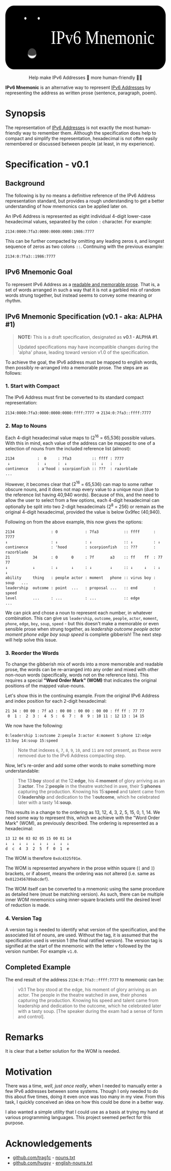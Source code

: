 <p align="center">
<img src="TITLE.svg" alt="hxtemplate-cli" width="600" height="200">
</p>

<p align="center">
Help make IPv6 Addresses 🤖 more human-friendly 🕺🏻
</p>

**IPv6 Mnemonic** is an alternative way to represent [IPv6 Addresses](https://en.wikipedia.org/wiki/IPv6_address#Representation) 
by representing the address as written prose (sentence, paragraph, poem).

# Synopsis

The representation of [IPv6 Addresses](https://en.wikipedia.org/wiki/IPv6_address#Representation) 
is not exactly the most human-friendly way to remember them. Although the 
specification does help to compact and simplify the representation, hexadecimal 
is not often easily remembered or discussed between people (at least, in my 
experience).

# Specification - v0.1

## Background

The following is by no means a definitive reference of the IPv6 Address 
representation standard, but provides a rough understanding to get a better 
understanding of how mnemonics can be applied later on.

An IPv6 Address is represented as eight individual 4-digit lower-case 
hexadecimal values, separated by the colon `:` character. For example:
```
2134:0000:7fa3:0000:0000:0000:1986:7777
```
This can be further compacted by omitting any leading zeros `0`, and longest 
sequence of zeros as two colons `::`. Continuing with the previous example:
```
2134:0:7fa3::1986:7777
```

## IPv6 Mnemonic Goal

To represent IPv6 Address as a [readable and memorable prose](https://fiveable.me/key-terms/english-prose-style/memorable-writing). 
That is, a set of words arranged in such a way that it is not a garbled mix of 
random words strung together, but instead seems to convey some meaning or rhythm.

## IPv6 Mnemonic Specification (v0.1 - aka: ALPHA #1)

> **NOTE:** This is a draft specification, designated as __v0.1 - ALPHA #1__. 
>
> Updated specifications may have incompatible changes during the 'alpha' phase,
> leading toward version v1.0 of the specification.

To achieve the goal, the IPv6 address must be mapped to english words, then 
possibly re-arranged into a memorable prose. The steps are as follows:

### 1. Start with Compact

The IPv6 Address must first be converted to its standard compact representation:

`2134:0000:7fa3:0000:0000:0000:ffff:7777` → `2134:0:7fa3::ffff:7777`

### 2. Map to Nouns

Each 4-digit hexadecimal value maps to ($2^{16}$ = 65,536) possible values. With
this in mind, each value of the address can be mapped to one of a selection of 
nouns from the included reference list (almost):

```
2134          :  0     : 7fa3         :: ffff : 7777
 ↓            :  ↓     :  ↓           ::  ↓   :   ↓
continence    : a'hood : scorpionfish :: ???  : razorblade
...
```

However, it becomes clear that ($2^{16}$ = 65,536) can map to some rather 
obscure nouns, and it does not map every value to a unique noun (due to the 
reference list having 40,940 words). Because of this, and the need to allow the 
user to select from a few options, each 4-digit hexadecimal can optionally be 
split into two 2-digit hexadecimals ($2^8$ = 256) or remain as the original 
4-digit hexadecimal, provided the value is below 0x9fec (40,940). 

Following on from the above example, this now gives the options:
```
2134                : 0            : 7fa3           :: ffff      : 7777
↓                   : ↓            : ↓              :: ↓         : ↓
continence          : 'hood        : scorpionfish   :: ???       : razorblade
21          34      : 0      0     : 7f       a3    :: ff    ff  : 77     77
↓           ↓       : ↓      ↓     : ↓        ↓     :: ↓     ↓   : ↓      ↓
ability     thing   : people actor : moment   phone :: virus boy : soup   ...
leadership  outcome : point  ...   : proposal ...   :: end       : speed
level       ...     : ...          : ...            :: edge
...
```

We can pick and chose a noun to represent each number, in whatever combination. 
This can give us `leadership`, `outcome`, `people`, `actor`, `moment`, `phone`,
`edge`, `boy`, `soup`, `speed` - but this doesn't make a memorable or even 
sensible prose when strung together, as _leadership outcome people actor moment 
phone edge boy soup speed_ is complete gibberish! The next step will help solve
this issue.

### 3. Reorder the Words

To change the gibberish mix of words into a more memorable and readable prose, 
the words can be re-arranged into any order and mixed with other non-noun words
(specifically, words not on the reference lists). This requires a special 
**"Word Order Mark" (WOM)** that indicates the original positions of the mapped
value-nouns.

Let's show this in the continuing example. From the original IPv6 Address and 
index position for each 2-digit hexadecimal:
```
21 34 : 00 00 : 7f a3 : 00 00 : 00 00 : 00 00 : ff ff : 77 77
 0  1 :  2  3 :  4  5 :  6  7 :  8  9 : 10 11 : 12 13 : 14 15
```
We now have the following:
```
0:leadership 1:outcome 2:people 3:actor 4:moment 5:phone 12:edge 13:boy 14:soup 15:speed
```

> Note that indexes `6`, `7`, `8`, `9`, `10`, and `11` are not present, as these 
> were removed due to the IPv6 Address compacting step.

Now, let's re-order and add some other words to make something more 
understandable:
> The 13:**boy** stood at the 12:**edge**, his 4:**moment** of glory arriving as
> an 3:**actor**. The 2:**people** in the theatre watched in awe, their 
> 5:**phones** capturing the production. Knowing his 15:**speed** and talent came 
> from 0:**leadership** and dedication to the 1:**outcome**, which he celebrated 
> later with a tasty 14:**soup**.

This results in a change to the ordering as 13, 12, 4, 3, 2, 5, 15, 0, 1, 14. We
need some way to represent this, which we achieve with the "Word Order Mark" 
(WOM), as previously described. The ordering is represented as a hexadecimal:
```
13 12 04 03 02 05 15 00 01 14
↓  ↓  ↓  ↓  ↓  ↓  ↓  ↓  ↓  ↓
d  c  4  3  2  5  f  0  1  e
```
The WOM is therefore `0xdc4325f01e`. 

The WOM is represented anywhere in the prose within square (`[` and `]`) 
brackets, or if absent, means the ordering was not altered (i.e. same as
`0x0123456789abcdef`). 

The WOM itself can be converted to a mnemonic using the same procedure as 
detailed here (must be matching version). As such, there can be multiple inner 
WOM mnemonics using inner-square brackets until the desired level of reduction 
is made.

### 4. Version Tag

A version tag is needed to identify what version of the specification, and the
associated list of nouns, are used. Without the tag, it is assumed that the
specification used is version 1 (the final ratified version). The version tag
is signified at the start of the mnemonic with the letter `v` followed by the
version number. For example `v1.0`.

## Completed Example

The end result of the address `2134:0:7fa3::ffff:7777` to mnemonic can be:
> v0.1 The boy stood at the edge, his moment of glory arriving as an actor. The 
> people in the theatre watched in awe, their phones capturing the production. 
> Knowing his speed and talent came from leadership and dedication to the 
> outcome, which he celebrated later with a tasty soup. [The speaker during the 
> exam had a sense of form and control].

# Remarks

It is clear that a better solution for the WOM is needed.

# Motivation

There was a time, _well, just once really_, when I needed to manually enter a 
few IPv6 addresses between some systems. Though I only needed to do this about 
five times, doing it even once was too many in my view. From this task, I 
quickly conceived an idea on how this could be done in a better way.

I also wanted a simple utility that I could use as a basis at trying my hand at 
various programming languages. This project seemed perfect for this purpose.

# Acknowledgements

- [github.com/trag1c](https://gist.github.com/trag1c) - [nouns.txt](https://gist.github.com/trag1c/f74b2ab3589bc4ce5706f934616f6195)
- [github.com/hugsy](https://github.com/hugsy) - [english-nouns.txt](https://github.com/hugsy/stuff/blob/main/random-word/english-nouns.txt)
